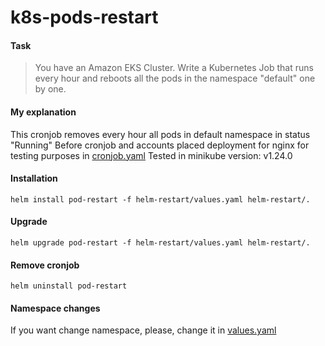 # k8s-pods-restart

#### Task
> You have an Amazon EKS Cluster. Write a Kubernetes Job that runs every hour and reboots all the pods in the namespace "default" one by one.

#### My explanation

This cronjob removes every hour all pods in default namespace in status "Running"
Before cronjob and accounts placed deployment for nginx for testing purposes in [cronjob.yaml](https://github.com/Leilry/k8s-pods-restart/blob/main/helm-restart/Chart.yaml)
Tested in minikube version: v1.24.0

#### Installation

``` 
helm install pod-restart -f helm-restart/values.yaml helm-restart/.
 ```

#### Upgrade

``` 
helm upgrade pod-restart -f helm-restart/values.yaml helm-restart/.
 ```

#### Remove cronjob

```
helm uninstall pod-restart
 ```

#### Namespace changes

If you want change namespace, please, change it in [values.yaml](https://github.com/Leilry/k8s-pods-restart/blob/main/helm-restart/values.yaml#L7)